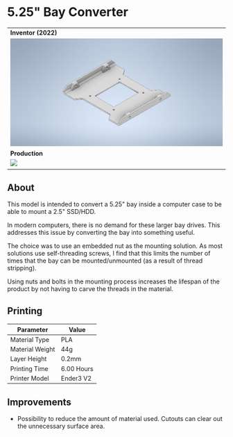 # 5.25" Bay Converter

<table>
    <tr>
        <td>
            <b>Inventor (2022)</b>
        </td>
    </tr>
    <tr>
        <td>
            <img src="img/inventor.png">
        </td>
    </tr>
    <tr>
        <td>
            <b>Production</b>
        </td>
    </tr>
    <tr>
        <td>
            <img src="img/">
        </td>
    </tr>

</table>

## About

This model is intended to convert a 5.25" bay inside a computer case to be able to mount a 2.5"
SSD/HDD.

In modern computers, there is no demand for these larger bay drives. This addresses this issue by
converting the bay into something useful.

The choice was to use an embedded nut as the mounting solution. As most solutions use self-threading
screws, I find that this limits the number of times that the bay can be mounted/unmounted (as a
result of thread stripping).

Using nuts and bolts in the mounting process increases the lifespan of the product by not having to
carve the threads in the material.

## Printing

| Parameter       | Value      |
| --------------- | ---------- |
| Material Type   | PLA        |
| Material Weight | 44g        |
| Layer Height    | 0.2mm      |
| Printing Time   | 6.00 Hours |
| Printer Model   | Ender3 V2  |

## Improvements

-   Possibility to reduce the amount of material used. Cutouts can clear out the unnecessary surface
    area.
